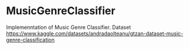 # MusicGenreClassifier
Implemenntation of Music Genre Classifier. 
Dataset https://www.kaggle.com/datasets/andradaolteanu/gtzan-dataset-music-genre-classification

